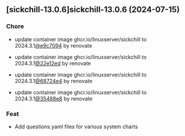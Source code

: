 

## [sickchill-13.0.6]sickchill-13.0.6 (2024-07-15)

### Chore



- update container image ghcr.io/linuxserver/sickchill to 2024.3.1[@e9c7094](https://github.com/e9c7094) by renovate

- update container image ghcr.io/linuxserver/sickchill to 2024.3.1[@22e12ed](https://github.com/22e12ed) by renovate

- update container image ghcr.io/linuxserver/sickchill to 2024.3.1[@68724e4](https://github.com/68724e4) by renovate

- update container image ghcr.io/linuxserver/sickchill to 2024.3.1[@35488e8](https://github.com/35488e8) by renovate

### Feat



- Add questions.yaml files for various system charts